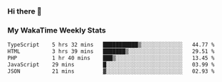 ### Hi there 👋

<!--
**royschrauwen/royschrauwen** is a ✨ _special_ ✨ repository because its `README.md` (this file) appears on your GitHub profile.

Here are some ideas to get you started:

- 🔭 I’m currently working on ...
- 🌱 I’m currently learning ...
- 👯 I’m looking to collaborate on ...
- 🤔 I’m looking for help with ...
- 💬 Ask me about ...
- 📫 How to reach me: ...
- 😄 Pronouns: ...
- ⚡ Fun fact: ...
-->


### My WakaTime Weekly Stats
<!--START_SECTION:waka-->

```txt
TypeScript    5 hrs 32 mins   ███████████▒░░░░░░░░░░░░░   44.77 %
HTML          3 hrs 39 mins   ███████▒░░░░░░░░░░░░░░░░░   29.51 %
PHP           1 hr 40 mins    ███▒░░░░░░░░░░░░░░░░░░░░░   13.45 %
JavaScript    29 mins         █░░░░░░░░░░░░░░░░░░░░░░░░   03.99 %
JSON          21 mins         ▓░░░░░░░░░░░░░░░░░░░░░░░░   02.93 %
```

<!--END_SECTION:waka-->
